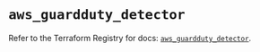 # `aws_guardduty_detector`

Refer to the Terraform Registry for docs: [`aws_guardduty_detector`](https://registry.terraform.io/providers/hashicorp/aws/6.3.0/docs/resources/guardduty_detector).
